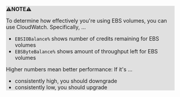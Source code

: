 <div style="margin:2em; background-color: #e0e0e0;">

<strong>⚠️NOTE️️️⚠️</strong>

To determine how effectively you're using EBS volumes, you can use CloudWatch. Specifically, ...

* `EBSIOBalance%` shows number of credits remaining for EBS volumes
* `EBSByteBalance%` shows amount of throughput left for EBS volumes

Higher numbers mean better performance: If it's ...

* consistently high, you should downgrade
* consistently low, you should upgrade
</div>

